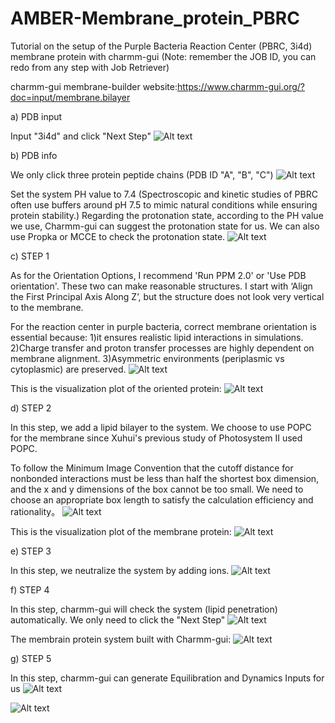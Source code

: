 # AMBER-Membrane_protein_PBRC
Tutorial on the setup of the Purple Bacteria Reaction Center (PBRC, 3i4d) membrane protein with charmm-gui
(Note: remember the JOB ID, you can redo from any step with Job Retriever)

charmm-gui membrane-builder website:https://www.charmm-gui.org/?doc=input/membrane.bilayer

a) PDB input

Input "3i4d" and click "Next Step"
![Alt text](/figures/001.png?raw=true "input")

b) PDB info

We only click three protein peptide chains (PDB ID "A", "B", "C") 
![Alt text](/figures/002.png?raw=true "three chains")

Set the system PH value to 7.4 (Spectroscopic and kinetic studies of PBRC often use buffers around pH 7.5 to mimic natural conditions while ensuring protein stability.)
Regarding the protonation state, according to the PH value we use, Charmm-gui can suggest the protonation state for us. We can also use Propka or MCCE to check the protonation state.
![Alt text](/figures/003.png?raw=true "PH and protonation")



c) STEP 1

As for the Orientation Options, I recommend 'Run PPM 2.0' or 'Use PDB orientation'. These two can make reasonable structures. I start with ‘Align the First Principal Axis Along Z’, but the structure does not look very vertical to the membrane.

For the reaction center in purple bacteria, correct membrane orientation is essential because: 1)it ensures realistic lipid interactions in simulations. 2)Charge transfer and proton transfer processes are highly dependent on membrane alignment. 3)Asymmetric environments (periplasmic vs cytoplasmic) are preserved.
![Alt text](/figures/004.png?raw=true "Orientation")

This is the visualization plot of the oriented protein:
![Alt text](/figures/v1.png?raw=true "oriented protein")

d) STEP 2

In this step, we add a lipid bilayer to the system. We choose to use POPC for the membrane since Xuhui's previous study of Photosystem II used POPC.

To follow the Minimum Image Convention that the cutoff distance for nonbonded interactions must be less than half the shortest box dimension, and the x and y dimensions of the box cannot be too small. We need to choose an appropriate box length to satisfy the calculation efficiency and rationality。
![Alt text](/figures/005.png?raw=true "membrane")

This is the visualization plot of the membrane protein:
![Alt text](/figures/v2.png?raw=true "oriented protein")


e) STEP 3

In this step, we neutralize the system by adding ions. 
![Alt text](/figures/006.png?raw=true "ions")

f) STEP 4

In this step, charmm-gui will check the system (lipid penetration) automatically. We only need to click the "Next Step"
![Alt text](/figures/007.png?raw=true "penetration")

The membrain protein system built with Charmm-gui:
![Alt text](/figures/v3.png?raw=true "membrane protein")

g) STEP 5

In this step, charmm-gui can generate Equilibration and Dynamics Inputs for us
![Alt text](/figures/008.png?raw=true "make input")

![Alt text](/figures/009.png?raw=true "inputs")

